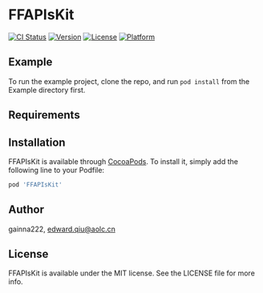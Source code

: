 # FFAPIsKit

[![CI Status](http://img.shields.io/travis/gainna222/FFAPIsKit.svg?style=flat)](https://travis-ci.org/gainna222/FFAPIsKit)
[![Version](https://img.shields.io/cocoapods/v/FFAPIsKit.svg?style=flat)](http://cocoapods.org/pods/FFAPIsKit)
[![License](https://img.shields.io/cocoapods/l/FFAPIsKit.svg?style=flat)](http://cocoapods.org/pods/FFAPIsKit)
[![Platform](https://img.shields.io/cocoapods/p/FFAPIsKit.svg?style=flat)](http://cocoapods.org/pods/FFAPIsKit)

## Example

To run the example project, clone the repo, and run `pod install` from the Example directory first.

## Requirements

## Installation

FFAPIsKit is available through [CocoaPods](http://cocoapods.org). To install
it, simply add the following line to your Podfile:

```ruby
pod 'FFAPIsKit'
```

## Author

gainna222, edward.qiu@aolc.cn

## License

FFAPIsKit is available under the MIT license. See the LICENSE file for more info.
